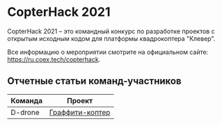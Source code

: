 # CopterHack 2021

CopterHack 2021 – это командный конкурс по разработке проектов с открытым исходным кодом для платформы квадрокоптера "Клевер".

Все информацию о мероприятии смотрите на официальном сайте: https://ru.coex.tech/copterhack.

## Отчетные статьи команд-участников

|Команда|Проект|
|-|-|
|D-drone|[Граффити-коптер](ddrone.md)|
